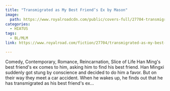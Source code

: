 ```yaml
---
title: "Transmigrated as My Best Friend’s Ex by Mason"
image:
  path: https://www.royalroadcdn.com/public/covers-full/27704-transmigrated-as-my-best-friends-ex.jpg
categories:
  - HIATUS
tags:
  - BL/MLM
link: https://www.royalroad.com/fiction/27704/transmigrated-as-my-best-friends-ex

---
```

Comedy, Contemporary, Romance, Reincarnation, Slice of Life Han Ming's best friend's ex comes to him, asking him to find his best friend. Han Mingxi suddenly got stung by conscience and decided to do him a favor. But on their way they meet a car accident. When he wakes up, he finds out that he has transmigrated as his best friend's ex…

